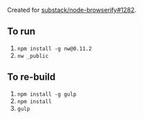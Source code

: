 Created for [substack/node-browserify#1282](https://github.com/substack/node-browserify/issues/1282).

## To run

1. `npm install -g nw@0.11.2`
2. `nw _public`

## To re-build

1. `npm install -g gulp`
2. `npm install`
3. `gulp`